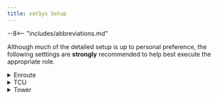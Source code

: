 ```yaml
---
title: vatSys Setup
---
```


--8<-- "includes/abbreviations.md"

Although much of the detailed setup is up to personal preference, the following setttings are **strongly** recommended to help best execute the appropriate role.

<details markdown="1">
<summary>Enroute</summary>

## Enroute
### Display
ATC List: **ON**
### Strip Setup
Sort: **TIME**  
Strips: **STATE**
### Windows displayed
**JURISDICTION**  
**PREACTIVE**  
**ANNOUNCED**  
**HANDOVER-IN**  
**ARRIVAL LIST** (if airport is busy, eg during events)  
**All ATISes** in your airspace  
### Maps
**Dynamic Infill**  
**ALL_CTA**  
**ALL_POINTS_HIGH**  
**ALL_ROUTES_HIGH**  
**ALL_SECTORS**  
**COAST_ALL**  
**ENR_LL_LABELS**  
**UPPER_SECTOR_FREQS**  
### Tools
Velocity Vector: **2 MINS**  
Short Route Probe: **OFF** (Toggled on for non-identified tracks)  
History Trails: **9**  
FPASD: **ON**  
Extended Labels: **ON**  
### Info
**AREA QNH**  
**TFMS** (if airport is busy, eg during events)  
**AIS DISPLAY** for major airports in your airspace

</details>

<details markdown="1">
<summary>TCU</summary>

## TCU
### Display
ATC List: **ON**
### Strip Setup
Sort: **TIME**  or **ALPHA** as preferred  
Strips: **BEACON**
### Windows displayed
**ADEP (Towered airports in airspace)**  
**Other**  
**ARRIVAL LIST**  
**All ATISes** in your airspace  
### Maps
**Dynamic Infill**  
**ALL_CTA**  
**ALL_SECTORS**  
**TMA_LL_LABELS**  
**UPPER_SECTOR_FREQS**  
#### Local
**XX_COAST**  
**XX_(RWY CONFIG)**  
**XX_RTCC**  
**XX_TCU**  
### Tools
Velocity Vector: **1 MIN**  
Short Route Probe: **OFF**  
History Trails: **5**  
FPASD: **ON**  
Extended Labels: **OFF** (Toggled on for aircraft not arriving at main airport)  
### Info
**TFMS** (if airport is busy, eg during events)  
**AIS DISPLAY** for major airports in your airspace

</details>

<details markdown="1">
<summary>Tower</summary>

## Tower
### Display
ATC List: **ON**
### Strip Setup
Sort: **TIME**  
Strips: **BEACON**
### Windows displayed
**ADEP (Airport)**  
**Other**  
**ARRIVAL LIST** (if airport is busy, eg during events)  
**ATIS**
### Maps
**Dynamic Infill**  
**ALL_CTA**  
**TMA_LL_LABELS** (if situated inside TCU, and if you own CTA steps)  
**ENR_LL_LABELS** (if not situated inside TCU)  
#### Local
**XX_COAST**  
**XX_(RWY CONFIG)** (if applicable)  
**XX_(RWY CONFIG)_NAMES** (if applicable)  
**XX_TCU**  
**XX_TCU_NAMES**  
### Tools
Velocity Vector: **1 MIN**  
Short Route Probe: **OFF** (Toggled on for non-identified tracks)  
History Trails: **5**  
FPASD: **ON**  
Extended Labels: **OFF** (Toggled on for aircraft not arriving at main airport)  
### Info
**AIS DISPLAY**

</details>